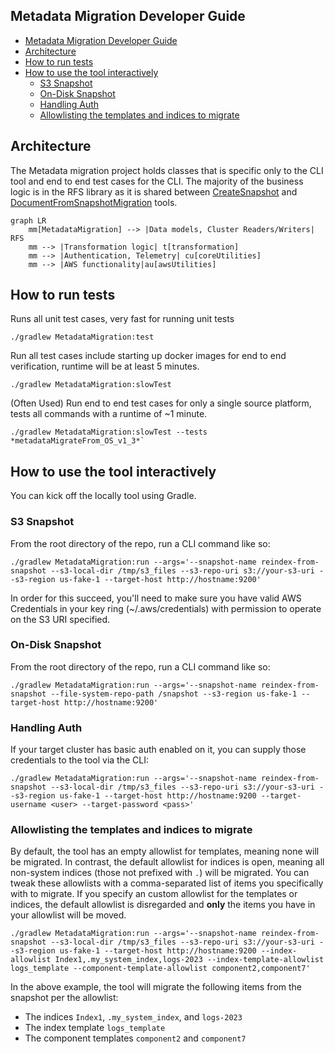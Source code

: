 ## Metadata Migration Developer Guide

- [Metadata Migration Developer Guide](#metadata-migration-developer-guide)
- [Architecture](#architecture)
- [How to run tests](#how-to-run-tests)
- [How to use the tool interactively](#how-to-use-the-tool-interactively)
  - [S3 Snapshot](#s3-snapshot)
  - [On-Disk Snapshot](#on-disk-snapshot)
  - [Handling Auth](#handling-auth)
  - [Allowlisting the templates and indices to migrate](#allowlisting-the-templates-and-indices-to-migrate)

## Architecture

The Metadata migration project holds classes that is specific only to the CLI tool and end to end test cases for the CLI.  The majority of the business logic is in the RFS library as it is shared between [CreateSnapshot](../CreateSnapshot/README.md) and [DocumentFromSnapshotMigration](../DocumentsFromSnapshotMigration/README.md) tools.   

```mermaid
graph LR
    mm[MetadataMigration] --> |Data models, Cluster Readers/Writers| RFS
    mm --> |Transformation logic| t[transformation]
    mm --> |Authentication, Telemetry| cu[coreUtilities]
    mm --> |AWS functionality|au[awsUtilities]
```

## How to run tests

Runs all unit test cases, very fast for running unit tests
```shell
./gradlew MetadataMigration:test
```

Run all test cases include starting up docker images for end to end verification, runtime will be at least 5 minutes.

```shell
./gradlew MetadataMigration:slowTest
```

(Often Used) Run end to end test cases for only a single source platform, tests all commands with a runtime of ~1 minute.
```shell
./gradlew MetadataMigration:slowTest --tests *metadataMigrateFrom_OS_v1_3*`
```

## How to use the tool interactively

You can kick off the locally tool using Gradle.

### S3 Snapshot

From the root directory of the repo, run a CLI command like so:

```shell
./gradlew MetadataMigration:run --args='--snapshot-name reindex-from-snapshot --s3-local-dir /tmp/s3_files --s3-repo-uri s3://your-s3-uri --s3-region us-fake-1 --target-host http://hostname:9200'
```

In order for this succeed, you'll need to make sure you have valid AWS Credentials in your key ring (~/.aws/credentials) with permission to operate on the S3 URI specified.

### On-Disk Snapshot

From the root directory of the repo, run a CLI command like so:

```shell
./gradlew MetadataMigration:run --args='--snapshot-name reindex-from-snapshot --file-system-repo-path /snapshot --s3-region us-fake-1 --target-host http://hostname:9200'
```

### Handling Auth

If your target cluster has basic auth enabled on it, you can supply those credentials to the tool via the CLI:

```shell
./gradlew MetadataMigration:run --args='--snapshot-name reindex-from-snapshot --s3-local-dir /tmp/s3_files --s3-repo-uri s3://your-s3-uri --s3-region us-fake-1 --target-host http://hostname:9200 --target-username <user> --target-password <pass>'
```

### Allowlisting the templates and indices to migrate

By default, the tool has an empty allowlist for templates, meaning none will be migrated.  In contrast, the default allowlist for indices is open, meaning all non-system indices (those not prefixed with `.`) will be migrated.  You can tweak these allowlists with a comma-separated list of items you specifically with to migrate.  If you specify an custom allowlist for the templates or indices, the default allowlist is disregarded and **only** the items you have in your allowlist will be moved.

```shell
./gradlew MetadataMigration:run --args='--snapshot-name reindex-from-snapshot --s3-local-dir /tmp/s3_files --s3-repo-uri s3://your-s3-uri --s3-region us-fake-1 --target-host http://hostname:9200 --index-allowlist Index1,.my_system_index,logs-2023 --index-template-allowlist logs_template --component-template-allowlist component2,component7'
```

In the above example, the tool will migrate the following items from the snapshot per the allowlist:
* The indices `Index1`, `.my_system_index`, and `logs-2023`
* The index template `logs_template`
* The component templates `component2` and `component7`